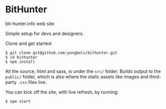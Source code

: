 # BitHunter
bit-hunter.info web site

Simple setup for devs and designers.

Clone and get started:

```
$ git clone git@github.com:yongbolv/bithunter.git
$ cd bithunter
$ npm install
```

All the source, html and sass, is under the `src/` folder.  Builds output to the `public/` folder, which is also where the
static assets like images and third-party `.css` files live.

You can kick off the site, with live refresh, by running:

```
$ npm start
```
